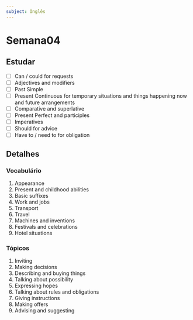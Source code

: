 ```yaml
---
subject: Inglês
---
```

# Semana04

## Estudar
- [ ] Can / could for requests 
- [ ] Adjectives and modifiers 
- [ ] Past Simple 
- [ ] Present Continuous for temporary situations and things happening now and future arrangements
- [ ] Comparative and superlative 
- [ ] Present Perfect and participles 
- [ ] Imperatives 
- [ ] Should for advice 
- [ ] Have to / need to for obligation 

## Detalhes
### Vocabulário
1. Appearance
2. Present and childhood abilities
3. Basic suffixes
4. Work and jobs
5. Transport
6. Travel
7. Machines and inventions
8. Festivals and celebrations
9. Hotel situations

### Tópicos
1. Inviting
2. Making decisions
3. Describing and buying things
4. Talking about possibility
5. Expressing hopes
6. Talking about rules and obligations
7. Giving instructions
8. Making offers
9. Advising and suggesting
